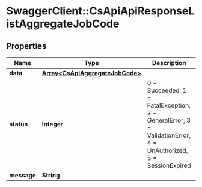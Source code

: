 # SwaggerClient::CsApiApiResponseListAggregateJobCode

## Properties
Name | Type | Description | Notes
------------ | ------------- | ------------- | -------------
**data** | [**Array&lt;CsApiAggregateJobCode&gt;**](CsApiAggregateJobCode.md) |  | [optional] 
**status** | **Integer** | 0 &#x3D; Succeeded, 1 &#x3D; FatalException, 2 &#x3D; GeneralError, 3 &#x3D; ValidationError, 4 &#x3D; UnAuthorized, 5 &#x3D; SessionExpired | [optional] 
**message** | **String** |  | [optional] 


